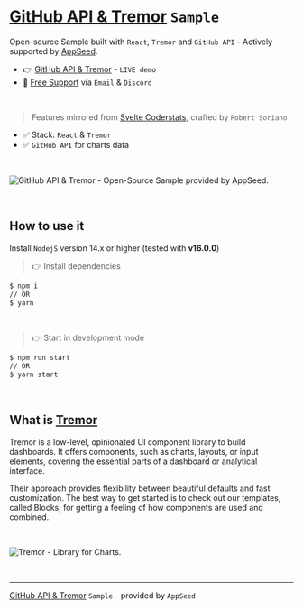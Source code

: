 # [GitHub API & Tremor](https://github.com/app-generator/sample-tremor-github-charts) `Sample`

Open-source Sample built with `React`, `Tremor` and `GitHub API` - Actively supported by [AppSeed](https://appseed.us).

  - 👉 [GitHub API & Tremor](https://sample-tremor-github-charts.appseed-srv1.com/) - `LIVE demo`
- 🚀 [Free Support](https://appseed.us/support/) via `Email` & `Discord`

<br />

> Features mirrored from [Svelte Coderstats](https://github.com/wobsoriano/coderstats), crafted by `Robert Soriano`  

- ✅ Stack: `React` & `Tremor`
- ✅ `GitHub API` for charts data

<br />

![GitHub API & Tremor - Open-Source Sample provided by AppSeed.](https://user-images.githubusercontent.com/51070104/206100669-007ecab0-3006-481e-bcf9-931971108fe3.gif)

<br />

## How to use it 

Install `NodejS` version 14.x or higher (tested with **v16.0.0**)

> 👉 Install dependencies 

```bash
$ npm i
// OR
$ yarn 
```

<br />

> 👉 Start in development mode 

```bash
$ npm run start
// OR
$ yarn start
```

<br />

## What is [Tremor](https://www.tremor.so/)

Tremor is a low-level, opinionated UI component library to build dashboards. It offers components, such as charts, layouts, or input elements, covering the essential parts of a dashboard or analytical interface.

Their approach provides flexibility between beautiful defaults and fast customization. The best way to get started is to check out our templates, called Blocks, for getting a feeling of how components are used and combined.

<br />

![Tremor - Library for Charts.](https://user-images.githubusercontent.com/51070104/206101967-b601cc79-090a-40b2-9bb0-2baba18fbc14.jpg)

<br />

--- 
[GitHub API & Tremor](https://github.com/app-generator/sample-tremor-github-charts) `Sample` - provided by `AppSeed`
